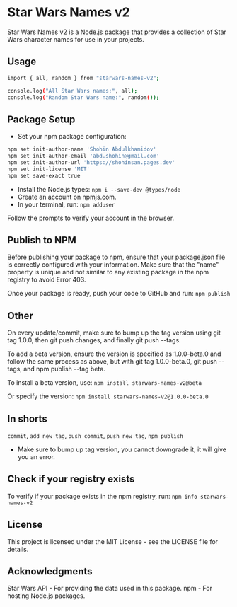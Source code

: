 # Star Wars Names v2

Star Wars Names v2 is a Node.js package that provides a collection of Star Wars character names for use in your projects.

## Usage
```bash
import { all, random } from "starwars-names-v2";

console.log("All Star Wars names:", all);
console.log("Random Star Wars name:", random());
```

## Package Setup

* Set your npm package configuration:

```bash
npm set init-author-name 'Shohin Abdulkhamidov'
npm set init-author-email 'abd.shohin@gmail.com'
npm set init-author-url 'https://shohinsan.pages.dev'
npm set init-license 'MIT'
npm set save-exact true
```

* Install the Node.js types:
`npm i --save-dev @types/node`
* Create an account on npmjs.com.
* In your terminal, run:
`npm adduser`

Follow the prompts to verify your account in the browser.

## Publish to NPM
Before publishing your package to npm, ensure that your package.json file is correctly configured with your information. Make sure that the "name" property is unique and not similar to any existing package in the npm registry to avoid Error 403.

Once your package is ready, push your code to GitHub and run:
`npm publish`

## Other
On every update/commit, make sure to bump up the tag version using git tag 1.0.0, then git push changes, and finally git push --tags.

To add a beta version, ensure the version is specified as 1.0.0-beta.0 and follow the same process as above, but with git tag 1.0.0-beta.0, git push --tags, and npm publish --tag beta.

To install a beta version, use:
`npm install starwars-names-v2@beta`

Or specify the version:
`npm install starwars-names-v2@1.0.0-beta.0`


## In shorts

`commit`, `add new tag`, `push commit`, `push new tag`, `npm publish`

* Make sure to bump up tag version, you cannot downgrade it, it will give you an error.



## Check if your registry exists

To verify if your package exists in the npm registry, run:
`npm info starwars-names-v2`

## License
This project is licensed under the MIT License - see the LICENSE file for details.

## Acknowledgments

Star Wars API - For providing the data used in this package.
npm - For hosting Node.js packages.

